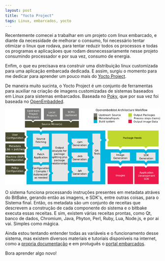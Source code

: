 ```yaml
---
layout: post
title: "Yocto Project"
tags: Linux, embarcados, yocto
---
```


Recentemente comecei a trabalhar em um projeto com linux embarcado, e diante da necessidade de melhorar o consumo, foi necessário tentar otimizar o linux que rodava, para tentar reduzir todos os processos e todas os programas e aplicaçãoes que rodam desnecessariamente nesse projeto consumindo processador e por sua vez, consumo de energia.

Enfim, o que eu precisava era construir uma distribuição linux customizada para uma aplicação embarcada dedicada. E assim, surgiu o momento para me dedicar para aprender um pouco mais do [Yocto Project](https://www.yoctoproject.org/).

<!-- more -->

De maneira muito sucinta, o Yocto Project é um conjunto de ferramentas para auxiliar na criação de imagens customizadas de sistemas baseados em Linux para sistemas embarcados. Baseada no [Poky](http://www.pokylinux.org/), que por sua vez foi baseada no [OpenEmbadded](http://www.openembedded.org/wiki/Main_Page).

![placeholder](https://raw.githubusercontent.com/djunho/djunho.github.io/master/Imagens/2016-06-30-YoctoProject/yocto-environment.png "Arquitetura do Yocto Project")

O sistema funciona processando instruções presentes em metadata atráves do BitBake, gerando então as imagens, e SDK's, entre outras coisas, para o Sistema final. Então, os metadata são um conjunto de receitas que descrevem a construção de cada componente do sistema e o bitbake executa essas receitas. E sim, existem várias receitas prontas, como Qt, banco de dados, Chromium, Java, Phyton, Perl, Ruby, Lua, Node.js, e por ai vai. Simples como mágica.

Ainda estou tentando entender todas as variáveis e o funcionamento desse sistema, mas existem diversos materiais e tutoriais disponíveis na internet, como a [propria documentação](https://www.yoctoproject.org/documentation) e em protuguês o [portal embarcados](www.embarcados.com.br).

Bora aprender algo novo!
